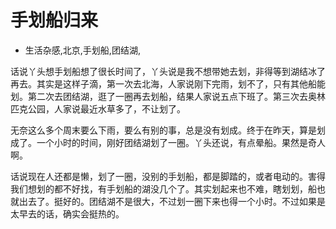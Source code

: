 # 手划船归来
- 生活杂感,北京,手划船,团结湖,

话说丫头想手划船想了很长时间了，丫头说是我不想带她去划，非得等到湖结冰了再去。其实是这样子滴，第一次去北海，人家说刚下完雨，划不了，只有其他船能划。第二次去团结湖，逛了一圈再去划船，结果人家说五点下班了。第三次去奥林匹克公园，人家说最近水草多了，不让划了。

无奈这么多个周末要么下雨，要么有别的事，总是没有划成。终于在昨天，算是划成了。一个小时的时间，刚好团结湖划了一圈。丫头还说，有点晕船。果然是奇人啊。

话说现在人还都是懒，划了一圈，没别的手划船，都是脚踏的，或者电动的。害得我们想划的都不好找，有手划船的湖没几个了。其实划起来也不难，瞎划划，船也就出去了。挺好的。团结湖不是很大，不过划一圈下来也得一个小时。不过如果是太早去的话，确实会挺热的。